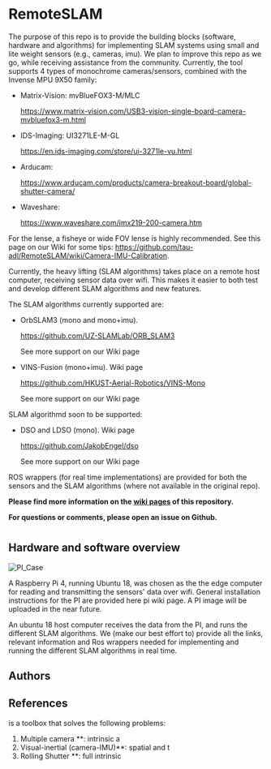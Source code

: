 # RemoteSLAM

The purpose of this repo is to provide the building blocks (software, hardware and algorithms) for implementing SLAM systems using small and lite weight sensors (e.g., cameras, imu).
We plan to improve this repo as we go, while receiving assistance from the community.
Currently, the tool supports 4 types of monochrome cameras/sensors, combined with the Invense MPU 9X50 family:
* Matrix-Vision:  mvBlueFOX3-M/MLC 

    https://www.matrix-vision.com/USB3-vision-single-board-camera-mvbluefox3-m.html
* IDS-Imaging:  UI3271LE-M-GL   

    https://en.ids-imaging.com/store/ui-3271le-vu.html
* Arducam:   
    
    https://www.arducam.com/products/camera-breakout-board/global-shutter-camera/
* Waveshare: 

    https://www.waveshare.com/imx219-200-camera.htm

For the lense, a fisheye or wide FOV lense is highly recommended. See this page on our Wiki for some tips: https://github.com/tau-adl/RemoteSLAM/wiki/Camera-IMU-Calibration.

Currently, the heavy lifting (SLAM algorithms) takes place on a remote host computer, receiving sensor data over wifi. This makes it easier to both test and develop different SLAM algorithms and new features.

The SLAM algorithms currently supported are:
* OrbSLAM3 (mono and mono+imu). 
   
    https://github.com/UZ-SLAMLab/ORB_SLAM3
    
    See more support on our Wiki page
* VINS-Fusion (mono+imu). Wiki page

    https://github.com/HKUST-Aerial-Robotics/VINS-Mono
    
    See more support on our Wiki page
    
SLAM algorithmd soon to be supported:
* DSO and LDSO (mono). Wiki page

    https://github.com/JakobEngel/dso
    
    See more support on our Wiki page


ROS wrappers (for real time implementations) are provided for both the sensors and the SLAM algorithms (where not available in the original repo).


**Please find more information on the [wiki pages](https://github.com/tau-adl/RemoteSLAM/wiki) of this repository.**

**For questions or comments, please open an issue on Github.**


#
#
## Hardware and software overview

![PI_Case](https://github.com/tau-adl/RemoteSLAM/blob/main/PI_case_small.jpg)

A Raspberry Pi 4, running Ubuntu 18, was chosen as the the edge computer for reading and transmitting the sensors' data over wifi. General installation instructions for the PI are provided here pi wiki page. A PI image will be uploaded in the near future.

An ubuntu 18 host computer receives the data from the PI, and runs the different SLAM algorithms. We (make our best effort to) provide all the links, relevant information and Ros wrappers needed for implementing and running the different SLAM algorithms in real time. 


## Authors

## References




 is a toolbox that solves the following  problems:

1. Multiple camera **: 
    intrinsic a
1. Visual-inertial (camera-IMU)**:
    spatial and t
1. Rolling Shutter **:
    full intrinsic 
